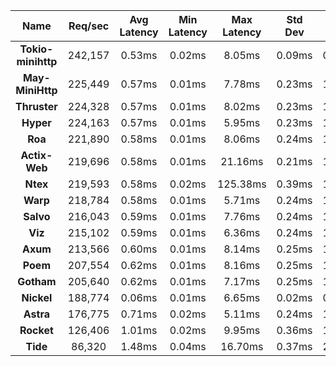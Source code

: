 |   **Name**   |   Req/sec   | Avg Latency | Min Latency | Max Latency | Std Dev | 95% | 99% | 99.9% |  # Requests | Transfer Rate |  # Errors |
|:------------:|:-----------:|:-----------:|:-----------:|:-----------:|:-----------:|:-----------:|:----:|:----:|:----:|:-----------:|:-----------:|
|**Tokio-minihttp** |242,157|0.53ms|0.02ms|8.05ms|0.09ms|0.79ms|1.14ms|1.53ms|10,896,581|23.79MB/Sec|0|
|**May-MiniHttp** |225,449|0.57ms|0.01ms|7.78ms|0.23ms|1.26ms|1.51ms|1.91ms|10,144,739|21.93MB/Sec|0|
|**Thruster** |224,328|0.57ms|0.01ms|8.02ms|0.23ms|1.23ms|1.59ms|2.27ms|10,094,310|21.82MB/Sec|0|
|**Hyper** |224,163|0.57ms|0.01ms|5.95ms|0.23ms|1.24ms|1.54ms|2.12ms|10,087,026|18.81MB/Sec|0|
|**Roa** |221,890|0.58ms|0.01ms|8.06ms|0.24ms|1.29ms|1.61ms|2.32ms|9,984,717|18.62MB/Sec|0|
|**Actix-Web** |219,696|0.58ms|0.01ms|21.16ms|0.21ms|1.17ms|1.48ms|1.97ms|9,885,928|27.24MB/Sec|0|
|**Ntex** |219,593|0.58ms|0.02ms|125.38ms|0.39ms|1.10ms|1.57ms|3.26ms|9,881,296|27.02MB/Sec|0|
|**Warp** |218,784|0.58ms|0.01ms|5.71ms|0.24ms|1.31ms|1.63ms|2.34ms|9,844,849|26.92MB/Sec|0|
|**Salvo** |216,043|0.59ms|0.01ms|7.76ms|0.24ms|1.31ms|1.63ms|2.34ms|9,721,495|26.78MB/Sec|0|
|**Viz** |215,102|0.59ms|0.01ms|6.36ms|0.24ms|1.32ms|1.62ms|2.34ms|9,679,231|26.67MB/Sec|0|
|**Axum** |213,566|0.60ms|0.01ms|8.14ms|0.25ms|1.34ms|1.66ms|2.46ms|9,610,174|26.27MB/Sec|0|
|**Poem** |207,554|0.62ms|0.01ms|8.16ms|0.25ms|1.36ms|1.67ms|2.42ms|9,339,574|25.73MB/Sec|0|
|**Gotham** |205,640|0.62ms|0.01ms|7.17ms|0.25ms|1.37ms|1.69ms|2.55ms|9,253,488|32.75MB/Sec|0|
|**Nickel** |188,774|0.06ms|0.01ms|6.65ms|0.02ms|0.11ms|0.13ms|0.23ms|8,494,478|27.18MB/Sec|0|
|**Astra** |176,775|0.71ms|0.02ms|5.11ms|0.24ms|1.43ms|2.01ms|2.82ms|7,954,516|18.04MB/Sec|0|
|**Rocket** |126,406|1.01ms|0.02ms|9.95ms|0.36ms|1.79ms|2.27ms|3.34ms|5,688,078|29.78MB/Sec|0|
|**Tide** |86,320|1.48ms|0.04ms|16.70ms|0.37ms|2.26ms|2.82ms|5.24ms|3,884,279|10.62MB/Sec|0|
